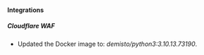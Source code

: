 #### Integrations
##### Cloudflare WAF
- Updated the Docker image to: *demisto/python3:3.10.13.73190*.

